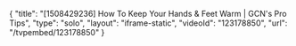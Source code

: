 {
    "title": "[1508429236] How To Keep Your Hands & Feet Warm | GCN's Pro Tips",
    "type": "solo",
    "layout": "iframe-static",
    "videoId": "123178850",
    "url": "\/tvpembed\/123178850"
}